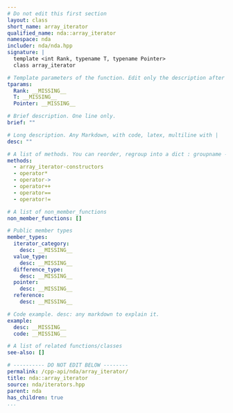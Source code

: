 ```yaml
---
# Do not edit this first section
layout: class
short_name: array_iterator
qualified_name: nda::array_iterator
namespace: nda
includer: nda/nda.hpp
signature: |
  template <int Rank, typename T, typename Pointer>
  class array_iterator

# Template parameters of the function. Edit only the description after the :
tparams:
  Rank: __MISSING__
  T: __MISSING__
  Pointer: __MISSING__

# Brief description. One line only.
brief: ""

# Long description. Any Markdown, with code, latex, multiline with |
desc: ""

# A list of methods. You can reorder, regroup into a dict : groupname -> list
methods:
  - array_iterator-constructors
  - operator*
  - operator->
  - operator++
  - operator==
  - operator!=

# A list of non_member_functions
non_member_functions: []

# Public member types
member_types:
  iterator_category:
    desc: __MISSING__
  value_type:
    desc: __MISSING__
  difference_type:
    desc: __MISSING__
  pointer:
    desc: __MISSING__
  reference:
    desc: __MISSING__

# Code example. desc: any markdown to explain it.
example:
  desc: __MISSING__
  code: __MISSING__

# A list of related functions/classes
see-also: []

# ---------- DO NOT EDIT BELOW --------
permalink: /cpp-api/nda/array_iterator/
title: nda::array_iterator
source: nda/iterators.hpp
parent: nda
has_children: true
...
```


